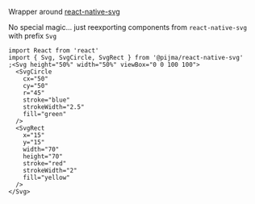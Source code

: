 Wrapper around [react-native-svg](https://github.com/react-native-svg/react-native-svg#readme)

No special magic... just reexporting components from `react-native-svg` with prefix `Svg`

```tsx
import React from 'react'
import { Svg, SvgCircle, SvgRect } from '@pijma/react-native-svg'
;<Svg height="50%" width="50%" viewBox="0 0 100 100">
  <SvgCircle
    cx="50"
    cy="50"
    r="45"
    stroke="blue"
    strokeWidth="2.5"
    fill="green"
  />
  <SvgRect
    x="15"
    y="15"
    width="70"
    height="70"
    stroke="red"
    strokeWidth="2"
    fill="yellow"
  />
</Svg>
```
